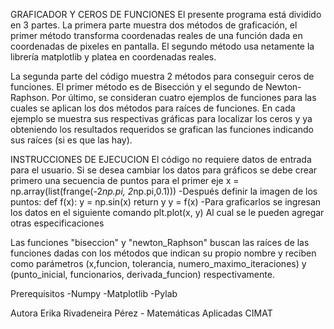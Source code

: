 GRAFICADOR Y CEROS DE FUNCIONES
El presente programa está dividido en 3 partes. La primera parte muestra dos métodos de graficación, el primer método transforma coordenadas reales de una función dada en coordenadas de pixeles en pantalla. El segundo método usa netamente la librería matplotlib y platea en coordenadas reales. 

La segunda parte del código muestra 2 métodos para conseguir ceros de funciones. El primer método es de Bisección y el segundo de Newton-Raphson. Por último, se consideran cuatro ejemplos de funciones para las cuales se aplican los dos métodos para raíces de funciones. En cada ejemplo se muestra sus respectivas gráficas para localizar los ceros y ya obteniendo los resultados requeridos se grafican las funciones indicando sus raíces (si es que las hay). 

INSTRUCCIONES DE EJECUCION
El código no requiere datos de entrada para el usuario. Si se desea cambiar los datos para gráficos se debe crear primero una secuencia de puntos para el primer eje
x = np.array(list(frange(-2*np.pi, 2*np.pi,0.1)))
-Después definir la imagen de los puntos:
def f(x):
    y = np.sin(x)
    return y
y = f(x)
-Para graficarlos se ingresan los datos en el siguiente comando
plt.plot(x, y)
Al cual se le pueden agregar otras especificaciones

Las funciones "biseccion" y "newton_Raphson" buscan las raíces de las funciones dadas con los métodos que indican su propio nombre y reciben como parámetros (x,funcion, tolerancia, numero_maximo_iteraciones) y (punto_inicial, funcionarios, derivada_funcion) respectivamente.

Prerequisitos
-Numpy
-Matplotlib
-Pylab

Autora
Erika Rivadeneira Pérez - Matemáticas Aplicadas CIMAT